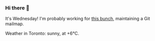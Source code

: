 ### Hi there :wave:

It's Wednesday! I'm probably working for [this bunch](https://github.com/kohofinancial), maintaining a Git mailmap.

Weather in Toronto: sunny, at +6°C.
